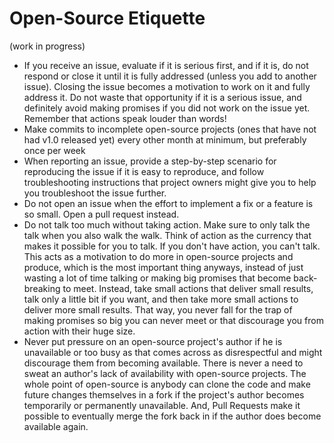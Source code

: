 # Open-Source Etiquette

(work in progress)

- If you receive an issue, evaluate if it is serious first, and if it is, do not respond or close it until it is fully addressed (unless you add to another issue). Closing the issue becomes a motivation to work on it and fully address it. Do not waste that opportunity if it is a serious issue, and definitely avoid making promises if you did not work on the issue yet. Remember that actions speak louder than words!
- Make commits to incomplete open-source projects (ones that have not had v1.0 released yet) every other month at minimum, but preferably once per week 
- When reporting an issue, provide a step-by-step scenario for reproducing the issue if it is easy to reproduce, and follow troubleshooting instructions that project owners might give you to help you troubleshoot the issue further.
- Do not open an issue when the effort to implement a fix or a feature is so small. Open a pull request instead. 
- Do not talk too much without taking action. Make sure to only talk the talk when you also walk the walk. Think of action as the currency that makes it possible for you to talk. If you don't have action, you can't talk. This acts as a motivation to do more in open-source projects and produce, which is the most important thing anyways, instead of just wasting a lot of time talking or making big promises that become back-breaking to meet. Instead, take small actions that deliver small results, talk only a little bit if you want, and then take more small actions to deliver more small results. That way, you never fall for the trap of making promises so big you can never meet or that discourage you from action with their huge size.
- Never put pressure on an open-source project's author if he is unavailable or too busy as that comes across as disrespectful and might discourage them from becoming available. There is never a need to sweat an author's lack of availability with open-source projects. The whole point of open-source is anybody can clone the code and make future changes themselves in a fork if the project's author becomes temporarily or permanently unavailable. And, Pull Requests make it possible to eventually merge the fork back in if the author does become available again.
